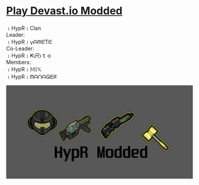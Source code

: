 # <a href="https://devastmod.github.io/" class="button big">Play Devast.io Modded</a>
﹙HypR﹚Clan  
Leader:  
﹙HypR﹚𐍅ᗩᗰᗴƬᗴ  
Co-Leader:  
﹙HypR﹚Ҝι尺ιｔｏ  
Members:   
﹙HypR﹚𝕄𝕀𝕏  
﹙HypR﹚ᗰᗩᑎᗩǤᗴᖇ  

![DevastMod.github.io](https://raw.githubusercontent.com/DevastMod/DevastMod.github.io/main/img/HypR-Modded-Github.png)
